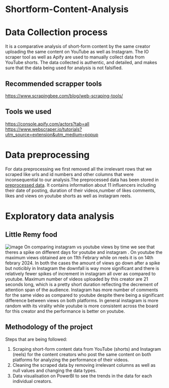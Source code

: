 # Shortform-Content-Analysis
# Data Collection process 
It is a comparative analysis of short-form content by the same creator uploading the same content on YouTube as well as Instagram. The IO scraper tool as well as Apify are used to manually collect data from YouTube shorts. The data collected is authentic, and detailed, and makes sure that the data being used for analysis is not falsified.
## Recommended scrapper tools 
https://www.scrapingbee.com/blog/web-scraping-tools/
## Tools we used
https://console.apify.com/actors?tab=all
https://www.webscraper.io/tutorials?utm_source=extension&utm_medium=popup
# Data preprocessing 
For data preprocessing we first removed all the irrelevant rows that we scraped like urls and id numbers and other columns that were inconsequential to our analysis.The preprocessed data has been stored in [preprocessed data](url). It contains information about 11 influencers including their date of posting, duration of their videos,number of likes comments, likes and views on youtube shorts as well as instagram reels.


# Exploratory data analysis
## Little Remy food
![image](https://github.com/maulshreegarg/shortform-content-analysis/assets/98210535/465f5554-24a5-4d8f-8e21-72335b3f65ec)
On comparing instagram vs youtube views by time we see that theres a spike on different days for youtube and instagram . On youtube the maximum views obtained are on 11th Febrary while on reels it is on 14th febrary 2024. In both the cases the amount of views go down after a spike but noticibly in Instagram the downfall is way more significant and there is relatively fewer spikes of increment in instagram all over as compared to youtube. 
Maximum number of videos uploaded by this creator are 21 seconds long, which is a pretty short duration reflecting the decrement of attention span of the audience. Instagram has more number of comments for the same video as compared to youtube despite there being a significant difference between views on both platforms.
In general instagram is more random with its virality while youtube is more consistent across the board for this creator and the performance is better on youtube.

## Methodology of the project
Steps that are being followed:
1. Scraping short-form content data from YouTube (shorts) and Instagram (reels) for the content creators who post the same content on both platforms for analyzing the performance of their videos.
2. Cleaning the scraped data by removing irrelevant columns as well as null values and changing the data types.
3. Data visualisation on PowerBI to see the trends in the data for each individual creators.

